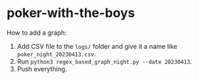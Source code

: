 # poker-with-the-boys

How to add a graph:

1. Add CSV file to the `logs/` folder and give it a name like `poker_night_20230413.csv`.
2. Run `python3 regex_based_graph_night.py --date 20230413`.
3. Push everything.

